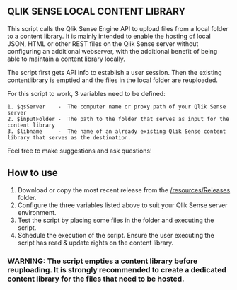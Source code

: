 ## QLIK SENSE LOCAL CONTENT LIBRARY
  
This script calls the Qlik Sense Engine API to upload files from a local folder to a content library. It is mainly intended to enable the hosting of local JSON, HTML or other REST files on the Qlik Sense server without configuring an additional webserver, with the additional benefit of being able to maintain a content library locally. 

The script first gets API info to establish a user session. Then the existing contentlibrary is emptied and the files in the local folder are reuploaded.

For this script to work, 3 variables need to be defined:
    
    1. $qsServer    -  The computer name or proxy path of your Qlik Sense server 
    2. $inputFolder -  The path to the folder that serves as input for the content library 
    3. $libname     -  The name of an already existing Qlik Sense content library that serves as the destination.

Feel free to make suggestions and ask questions!

## How to use

1. Download or copy the most recent release from the [/resources/Releases](https://github.com/Yeseh/QlikSense-LCL/tree/master/Resources/Releases) folder.
2. Configure the three variables listed above to suit your Qlik Sense server environment.
3. Test the script by placing some files in the folder and executing the script.
4. Schedule the execution of the script. Ensure the user executing the script has read & update rights on the content library.

### WARNING: The script empties a content library before reuploading. It is strongly recommended to create a dedicated content library for the files that need to be hosted.
